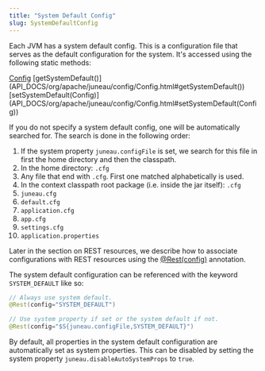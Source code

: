 ```yaml
---
title: "System Default Config"
slug: SystemDefaultConfig
---
```


Each JVM has a system default config.
This is a configuration file that serves as the default configuration for the system.
It's accessed using the following static methods:

<tree>
<node-0><java-class><a href="/site/apidocs/org/apache/juneau/config/Config.html" target="_blank">Config</a></java-class></node-0>
<node-1><java-method>[getSystemDefault()](API_DOCS/org/apache/juneau/config/Config.html#getSystemDefault())</java-method></node-1>
<node-1><java-method>[setSystemDefault(Config)](API_DOCS/org/apache/juneau/config/Config.html#setSystemDefault(Config))</java-method></node-1>
</tree>

If you do not specify a system default config, one will be automatically searched for.
The search is done in the following order: 

1. If the system property `juneau.configFile` is set, we search for this file in first the home directory and then the classpath.
2. In the home directory: `.cfg`
3. Any file that end with `.cfg`.  First one matched alphabetically is used.
4. In the context classpath root package (i.e. inside the jar itself): `.cfg`
5. `juneau.cfg`
6. `default.cfg`
7. `application.cfg`
8. `app.cfg`
9. `settings.cfg`
10. `application.properties`

Later in the section on REST resources, we describe how to associate configurations with REST resources using the [@Rest(config)](API_DOCS/org/apache/juneau/rest/annotation/Rest.html#config()) annotation.

The system default configuration can be referenced with the keyword `SYSTEM_DEFAULT` like so:

```java
// Always use system default.
@Rest(config="SYSTEM_DEFAULT")

// Use system property if set or the system default if not.
@Rest(config="$S{juneau.configFile,SYSTEM_DEFAULT}")
```

By default, all properties in the system default configuration are automatically set as system properties.
This can be disabled by setting the system property `juneau.disableAutoSystemProps` to `true`.
